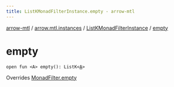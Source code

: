 ```yaml
---
title: ListKMonadFilterInstance.empty - arrow-mtl
---
```


[arrow-mtl](../../index.html) / [arrow.mtl.instances](../index.html) / [ListKMonadFilterInstance](index.html) / [empty](./empty.html)

# empty

`open fun <A> empty(): ListK<`[`A`](empty.html#A)`>`

Overrides [MonadFilter.empty](../../arrow.mtl.typeclasses/-monad-filter/empty.html)

